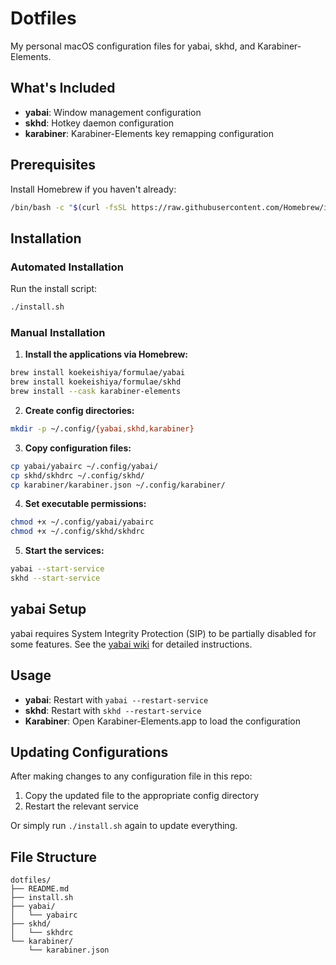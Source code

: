 # Dotfiles

My personal macOS configuration files for yabai, skhd, and Karabiner-Elements.

## What's Included

- **yabai**: Window management configuration
- **skhd**: Hotkey daemon configuration  
- **karabiner**: Karabiner-Elements key remapping configuration

## Prerequisites

Install Homebrew if you haven't already:
```bash
/bin/bash -c "$(curl -fsSL https://raw.githubusercontent.com/Homebrew/install/HEAD/install.sh)"
```

## Installation

### Automated Installation
Run the install script:
```bash
./install.sh
```

### Manual Installation

1. **Install the applications via Homebrew:**
```bash
brew install koekeishiya/formulae/yabai
brew install koekeishiya/formulae/skhd
brew install --cask karabiner-elements
```

2. **Create config directories:**
```bash
mkdir -p ~/.config/{yabai,skhd,karabiner}
```

3. **Copy configuration files:**
```bash
cp yabai/yabairc ~/.config/yabai/
cp skhd/skhdrc ~/.config/skhd/
cp karabiner/karabiner.json ~/.config/karabiner/
```

4. **Set executable permissions:**
```bash
chmod +x ~/.config/yabai/yabairc
chmod +x ~/.config/skhd/skhdrc
```

5. **Start the services:**
```bash
yabai --start-service
skhd --start-service
```

## yabai Setup

yabai requires System Integrity Protection (SIP) to be partially disabled for some features. See the [yabai wiki](https://github.com/koekeishiya/yabai/wiki/Disabling-System-Integrity-Protection) for detailed instructions.

## Usage

- **yabai**: Restart with `yabai --restart-service`
- **skhd**: Restart with `skhd --restart-service`
- **Karabiner**: Open Karabiner-Elements.app to load the configuration

## Updating Configurations

After making changes to any configuration file in this repo:

1. Copy the updated file to the appropriate config directory
2. Restart the relevant service

Or simply run `./install.sh` again to update everything.

## File Structure

```
dotfiles/
├── README.md
├── install.sh
├── yabai/
│   └── yabairc
├── skhd/
│   └── skhdrc
└── karabiner/
    └── karabiner.json
```
